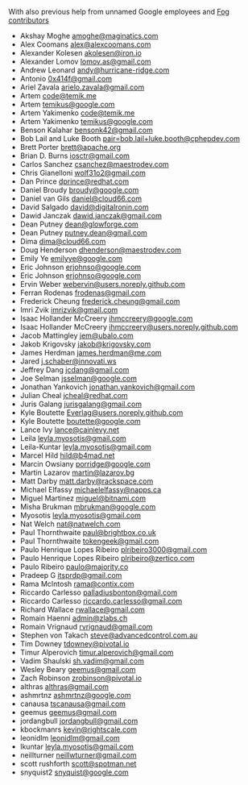 With also previous help from unnamed Google employees and [Fog contributors](https://github.com/fog/fog/blob/master/CONTRIBUTORS.md)

* Akshay Moghe <amoghe@maginatics.com>
* Alex Coomans <alex@alexcoomans.com>
* Alexander Kolesen <akolesen@iron.io>
* Alexander Lomov <lomov.as@gmail.com>
* Andrew Leonard <andy@hurricane-ridge.com>
* Antonio <0x414f@gmail.com>
* Ariel Zavala <arielo.zavala@gmail.com>
* Artem <code@temik.me>
* Artem <temikus@google.com>
* Artem Yakimenko <code@temik.me>
* Artem Yakimenko <temikus@google.com>
* Benson Kalahar <bensonk42@gmail.com>
* Bob Lail and Luke Booth <pair=bob.lail+luke.booth@cphepdev.com>
* Brett Porter <brett@apache.org>
* Brian D. Burns <iosctr@gmail.com>
* Carlos Sanchez <csanchez@maestrodev.com>
* Chris Gianelloni <wolf31o2@gmail.com>
* Dan Prince <dprince@redhat.com>
* Daniel Broudy <broudy@google.com>
* Daniel van Gils <daniel@cloud66.com>
* David Salgado <david@digitalronin.com>
* Dawid Janczak <dawid.janczak@gmail.com>
* Dean Putney <dean@glowforge.com>
* Dean Putney <putney.dean@gmail.com>
* Dima <dima@cloud66.com>
* Doug Henderson <dhenderson@maestrodev.com>
* Emily Ye <emilyye@google.com>
* Eric Johnson <erjohnso@google.com>
* Eric Johnson <erjohnso@google.com>
* Ervin Weber <webervin@users.noreply.github.com>
* Ferran Rodenas <frodenas@gmail.com>
* Frederick Cheung <frederick.cheung@gmail.com>
* Imri Zvik <imrizvik@gmail.com>
* Isaac Hollander McCreery <ihmccreery@google.com>
* Isaac Hollander McCreery <ihmccreery@users.noreply.github.com>
* Jacob Mattingley <jem@ubalo.com>
* Jakob Krigovsky <jakob@krigovsky.com>
* James Herdman <james.herdman@me.com>
* Jared <j.schaber@innovati.ws>
* Jeffrey Dang <jcdang@gmail.com>
* Joe Selman <jsselman@google.com>
* Jonathan Yankovich <jonathan.yankovich@gmail.com>
* Julian Cheal <jcheal@redhat.com>
* Juris Galang <jurisgalang@gmail.com>
* Kyle Boutette <Everlag@users.noreply.github.com>
* Kyle Boutette <boutette@google.com>
* Lance Ivy <lance@cainlevy.net>
* Leila <leyla.myosotis@gmail.com>
* Leila-Kuntar <leyla.myosotis@gmail.com>
* Marcel Hild <hild@b4mad.net>
* Marcin Owsiany <porridge@google.com>
* Martin Lazarov <martin@lazarov.bg>
* Matt Darby <matt.darby@rackspace.com>
* Michael Elfassy <michaelelfassy@napps.ca>
* Miguel Martinez <miguel@bitnami.com>
* Misha Brukman <mbrukman@google.com>
* Myosotis <leyla.myosotis@gmail.com>
* Nat Welch <nat@natwelch.com>
* Paul Thornthwaite <paul@brightbox.co.uk>
* Paul Thornthwaite <tokengeek@gmail.com>
* Paulo Henrique Lopes Ribeiro <plribeiro3000@gmail.com>
* Paulo Henrique Lopes Ribeiro <plribeiro@zertico.com>
* Paulo Ribeiro <paulo@majority.co>
* Pradeep G <itsprdp@gmail.com>
* Rama McIntosh <rama@contix.com>
* Riccardo Carlesso <palladiusbonton@gmail.com>
* Riccardo Carlesso <riccardo.carlesso@gmail.com>
* Richard Wallace <rwallace@gmail.com>
* Romain Haenni <admin@zlabs.ch>
* Romain Vrignaud <rvrignaud@gmail.com>
* Stephen von Takach <steve@advancedcontrol.com.au>
* Tim Downey <tdowney@pivotal.io>
* Timur Alperovich <timur.alperovich@gmail.com>
* Vadim Shaulski <sh.vadim@gmail.com>
* Wesley Beary <geemus@gmail.com>
* Zach Robinson <zrobinson@pivotal.io>
* althras <althras@gmail.com>
* ashmrtnz <ashmrtnz@google.com>
* canausa <tscanausa@gmail.com>
* geemus <geemus@gmail.com>
* jordangbull <jordangbull@gmail.com>
* kbockmanrs <kevin@rightscale.com>
* leonidlm <leonidlm@gmail.com>
* lkuntar <leyla.myosotis@gmail.com>
* neillturner <neillwturner@gmail.com>
* scott rushforth <scott@spotman.net>
* snyquist2 <snyquist@google.com>
